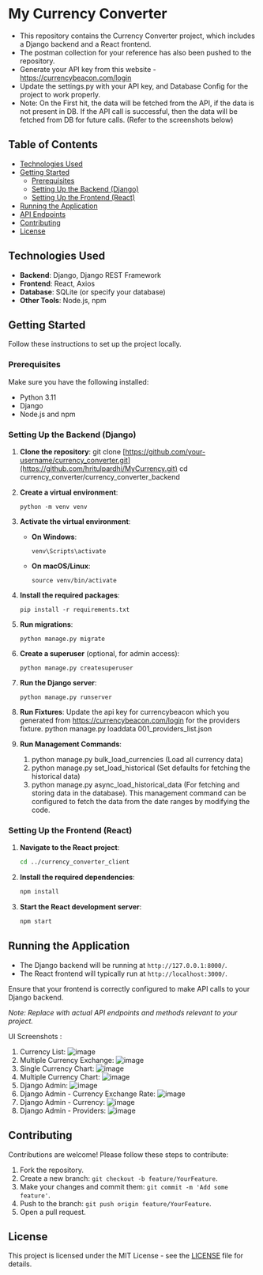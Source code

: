 # My Currency Converter

- This repository contains the Currency Converter project, which includes a Django backend and a React frontend. 
- The postman collection for your reference has also been pushed to the repository.
- Generate your API key from this website - https://currencybeacon.com/login
- Update the settings.py with your API key, and Database Config for the project to work properly.
- Note: On the First hit, the data will be fetched from the API, if the data is not present in DB. If the API call is successful, then the data will be fetched from DB for future calls. (Refer to the screenshots below)
  
## Table of Contents

- [Technologies Used](#technologies-used)
- [Getting Started](#getting-started)
  - [Prerequisites](#prerequisites)
  - [Setting Up the Backend (Django)](#setting-up-the-backend-django)
  - [Setting Up the Frontend (React)](#setting-up-the-frontend-react)
- [Running the Application](#running-the-application)
- [API Endpoints](#api-endpoints)
- [Contributing](#contributing)
- [License](#license)

## Technologies Used

- **Backend**: Django, Django REST Framework
- **Frontend**: React, Axios
- **Database**: SQLite (or specify your database)
- **Other Tools**: Node.js, npm

## Getting Started

Follow these instructions to set up the project locally.

### Prerequisites

Make sure you have the following installed:

- Python 3.11
- Django
- Node.js and npm

### Setting Up the Backend (Django)

1. **Clone the repository**:
   git clone [https://github.com/your-username/currency_converter.git](https://github.com/hritulpardhi/MyCurrency.git)
   cd currency_converter/currency_converter_backend
  

2. **Create a virtual environment**:
   ```
   python -m venv venv
   ```

3. **Activate the virtual environment**:

   - **On Windows**:
     ```
     venv\Scripts\activate
     ```

   - **On macOS/Linux**:
     ```
     source venv/bin/activate
     ```

4. **Install the required packages**:
   ```
   pip install -r requirements.txt
   ```

5. **Run migrations**:
   ```
   python manage.py migrate
   ```

6. **Create a superuser** (optional, for admin access):
   ```
   python manage.py createsuperuser
   ```

7. **Run the Django server**:
   ```
   python manage.py runserver
   ```
8. **Run Fixtures**:
   Update the api key for currencybeacon which you generated from https://currencybeacon.com/login for the providers fixture.
   python manage.py loaddata 001_providers_list.json

9. **Run Management Commands**:
     1. python manage.py bulk_load_currencies (Load all currency data)
     2. python manage.py set_load_historical (Set defaults for fetching the historical data)
     3. python manage.py async_load_historical_data (For fetching and storing data in the database). This management command can be configured to fetch the data from the date ranges by modifying the code. 

### Setting Up the Frontend (React)

1. **Navigate to the React project**:
   ```bash
   cd ../currency_converter_client
   ```

2. **Install the required dependencies**:
   ```bash
   npm install
   ```

3. **Start the React development server**:
   ```bash
   npm start
   ```

## Running the Application

- The Django backend will be running at `http://127.0.0.1:8000/`.
- The React frontend will typically run at `http://localhost:3000/`.

Ensure that your frontend is correctly configured to make API calls to your Django backend.


*Note: Replace with actual API endpoints and methods relevant to your project.*

UI Screenshots :
1. Currency List:
   ![image](https://github.com/user-attachments/assets/fe763024-3cba-4de6-95cc-8a5e4d9ea50c)
2. Multiple Currency Exchange:
   ![image](https://github.com/user-attachments/assets/9abc1436-9d29-4ff6-ad21-27d035c9ddf4)
3. Single Currency Chart:
   ![image](https://github.com/user-attachments/assets/ea0e7968-fb89-4da5-b2c4-8ccbb4aef92c)
4. Multiple Currency Chart:
   ![image](https://github.com/user-attachments/assets/edb447c0-da06-4863-a599-9bdbdcc0da81)
5. Django Admin:
   ![image](https://github.com/user-attachments/assets/724cf968-90db-4e3b-b197-1b73173bcdea)
6. Django Admin - Currency Exchange Rate:
   ![image](https://github.com/user-attachments/assets/f0641ee7-bcb3-4ec2-90ba-2d825eef65b6)
7. Django Admin - Currency:
   ![image](https://github.com/user-attachments/assets/5f9fd20b-8eb0-4847-8cea-cd5359d77b84)
8. Django Admin - Providers:
   ![image](https://github.com/user-attachments/assets/d05e67ef-f83d-4b7c-bb33-335494a5c778)


## Contributing

Contributions are welcome! Please follow these steps to contribute:

1. Fork the repository.
2. Create a new branch: `git checkout -b feature/YourFeature`.
3. Make your changes and commit them: `git commit -m 'Add some feature'`.
4. Push to the branch: `git push origin feature/YourFeature`.
5. Open a pull request.

## License

This project is licensed under the MIT License - see the [LICENSE](LICENSE) file for details.
```
